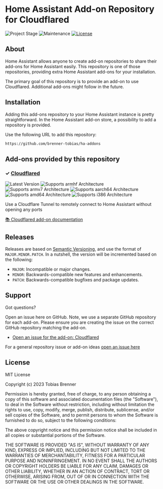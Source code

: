 # Home Assistant Add-on Repository for Cloudflared

![Project Stage][project-stage-shield]
![Maintenance][maintenance-shield]
[![License][license-shield]](LICENSE.md)

## About

Home Assistant allows anyone to create add-on repositories to share their
add-ons for Home Assistant easily. This repository is one of those repositories,
providing extra Home Assistant add-ons for your installation.

The primary goal of this repository is to provide an add-on to use Cloudflared.
Additional add-ons might follow in the future.

## Installation

Adding this add-ons repository to your Home Assistant instance is
pretty straightforward. In the Home Assistant add-on store,
a possibility to add a repository is provided.

Use the following URL to add this repository:

```txt
https://github.com/brenner-tobias/ha-addons
```

## Add-ons provided by this repository

### &#10003; [Cloudflared][addon-cloudflared]

![Latest Version][cloudflared-version-shield]
![Supports armhf Architecture][cloudflared-armhf-shield]
![Supports armv7 Architecture][cloudflared-armv7-shield]
![Supports aarch64 Architecture][cloudflared-aarch64-shield]
![Supports amd64 Architecture][cloudflared-amd64-shield]
![Supports i386 Architecture][cloudflared-i386-shield]

Use a Cloudflare Tunnel to remotely connect to Home Assistant without opening any ports

[:books: Cloudflared add-on documentation][addon-doc-cloudflared]

## Releases

Releases are based on [Semantic Versioning][semver], and use the format
of ``MAJOR.MINOR.PATCH``. In a nutshell, the version will be incremented
based on the following:

- ``MAJOR``: Incompatible or major changes.
- ``MINOR``: Backwards-compatible new features and enhancements.
- ``PATCH``: Backwards-compatible bugfixes and package updates.

## Support

Got questions?

Open an issue here on GitHub. Note, we use a separate
GitHub repository for each add-on. Please ensure you are creating the issue
on the correct GitHub repository matching the add-on.

- [Open an issue for the add-on: Cloudflared][cloudflared-issue]

For a general repository issue or add-on ideas [open an issue here][issue]

## License

MIT License

Copyright (c) 2023 Tobias Brenner

Permission is hereby granted, free of charge, to any person obtaining a copy
of this software and associated documentation files (the "Software"), to deal
in the Software without restriction, including without limitation the rights
to use, copy, modify, merge, publish, distribute, sublicense, and/or sell
copies of the Software, and to permit persons to whom the Software is
furnished to do so, subject to the following conditions:

The above copyright notice and this permission notice shall be included in all
copies or substantial portions of the Software.

THE SOFTWARE IS PROVIDED "AS IS", WITHOUT WARRANTY OF ANY KIND, EXPRESS OR
IMPLIED, INCLUDING BUT NOT LIMITED TO THE WARRANTIES OF MERCHANTABILITY,
FITNESS FOR A PARTICULAR PURPOSE AND NONINFRINGEMENT. IN NO EVENT SHALL THE
AUTHORS OR COPYRIGHT HOLDERS BE LIABLE FOR ANY CLAIM, DAMAGES OR OTHER
LIABILITY, WHETHER IN AN ACTION OF CONTRACT, TORT OR OTHERWISE, ARISING FROM,
OUT OF OR IN CONNECTION WITH THE SOFTWARE OR THE USE OR OTHER DEALINGS IN THE
SOFTWARE.

[addon-cloudflared]: https://github.com/brenner-tobias/addon-cloudflared/tree/v4.2.12
[addon-doc-cloudflared]: https://github.com/brenner-tobias/addon-cloudflared/blob/v4.2.12/README.md
[cloudflared-issue]: https://github.com/brenner-tobias/addon-cloudflared/issues
[cloudflared-version-shield]: https://img.shields.io/badge/version-v4.2.12-blue.svg
[cloudflared-aarch64-shield]: https://img.shields.io/badge/aarch64-yes-green.svg
[cloudflared-amd64-shield]: https://img.shields.io/badge/amd64-yes-green.svg
[cloudflared-armhf-shield]: https://img.shields.io/badge/armhf-no-red.svg
[cloudflared-armv7-shield]: https://img.shields.io/badge/armv7-yes-green.svg
[cloudflared-i386-shield]: https://img.shields.io/badge/i386-no-red.svg
[gitlabci-shield]: https://gitlab.com/brenner-tobias/ha-addons/badges/master/pipeline.svg
[gitlabci]: https://gitlab.com/brenner-tobias/ha-addons/pipelines
[issue]: https://github.com/brenner-tobias/ha-addons/issues
[license-shield]: https://img.shields.io/github/license/brenner-tobias/ha-addons.svg
[maintenance-shield]: https://img.shields.io/maintenance/yes/2023.svg
[project-stage-shield]: https://img.shields.io/badge/project%20stage-production%20ready-brightgreen.svg
[semver]: http://semver.org/spec/v2.0.0.html